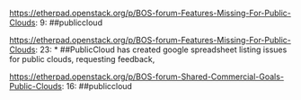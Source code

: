 https://etherpad.openstack.org/p/BOS-forum-Features-Missing-For-Public-Clouds: 9: ##publiccloud

https://etherpad.openstack.org/p/BOS-forum-Features-Missing-For-Public-Clouds: 23: * ##PublicCloud has created google spreadsheet listing issues for public clouds, requesting feedback,

https://etherpad.openstack.org/p/BOS-forum-Shared-Commercial-Goals-Public-Clouds: 16: ##publiccloud

